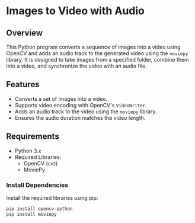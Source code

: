 # Images to Video with Audio

## Overview

This Python program converts a sequence of images into a video using OpenCV and adds an audio track to the generated video using the `moviepy` library. It is designed to take images from a specified folder, combine them into a video, and synchronize the video with an audio file.

## Features

- Converts a set of images into a video.
- Supports video encoding with OpenCV's `VideoWriter`.
- Adds an audio track to the video using the `moviepy` library.
- Ensures the audio duration matches the video length.

## Requirements

- Python 3.x
- Required Libraries:
  - OpenCV (`cv2`)
  - MoviePy

### Install Dependencies

Install the required libraries using pip:
```bash
pip install opencv-python
pip install moviepy
